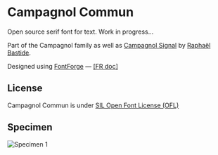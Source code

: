 # Campagnol Commun

Open source serif font for text. Work in progress…

Part of the Campagnol family as well as <a href="https://github.com/raphaelbastide/Campagnol-Signal">Campagnol Signal</a> by <a href="raphaelbastide.com">Raphaël Bastide</a>.

Designed using <a href="http://fontforge.sourceforge.net/">FontForge</a> — <a href="http://fr.flossmanuals.net/fontes-libres/">[FR doc]</a>

## License
Campagnol Commun is under [SIL Open Font License (OFL)](http://scripts.sil.org/cms/scripts/page.php?site_id=nrsi&id=OFL "SIL Open Font License")

## Specimen

![Specimen 1](https://github.com/jjjlllnnn/Campagnol-Commun/raw/master/documentation/specimen/specimen.png)
